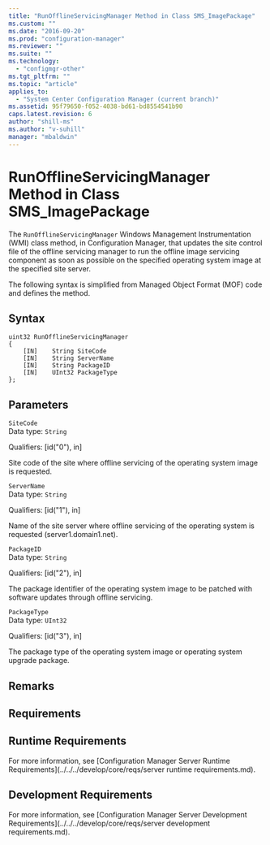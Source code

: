 ```yaml
---
title: "RunOfflineServicingManager Method in Class SMS_ImagePackage"
ms.custom: ""
ms.date: "2016-09-20"
ms.prod: "configuration-manager"
ms.reviewer: ""
ms.suite: ""
ms.technology: 
  - "configmgr-other"
ms.tgt_pltfrm: ""
ms.topic: "article"
applies_to: 
  - "System Center Configuration Manager (current branch)"
ms.assetid: 95f79650-f052-4038-bd61-bd8554541b90
caps.latest.revision: 6
author: "shill-ms"
ms.author: "v-suhill"
manager: "mbaldwin"
---
```

# RunOfflineServicingManager Method in Class SMS_ImagePackage
The `RunOfflineServicingManager` Windows Management Instrumentation (WMI) class method, in Configuration Manager, that updates the site control file of the offline servicing manager to run the offline image servicing component as soon as possible on the specified operating system image at the specified site server.  
  
 The following syntax is simplified from Managed Object Format (MOF) code and defines the method.  
  
## Syntax  
  
```  
uint32 RunOfflineServicingManager   
{  
    [IN]    String SiteCode  
    [IN]    String ServerName  
    [IN]    String PackageID  
    [IN]    UInt32 PackageType  
};  
```  
  
## Parameters  
 `SiteCode`  
 Data type: `String`  
  
 Qualifiers: [id("0"), in]  
  
 Site code of the site where offline servicing of the operating system image is requested.  
  
 `ServerName`  
 Data type: `String`  
  
 Qualifiers: [id("1"), in]  
  
 Name of the site server where offline servicing of the operating system is requested (server1.domain1.net).  
  
 `PackageID`  
 Data type: `String`  
  
 Qualifiers: [id("2"), in]  
  
 The package identifier of the operating system image to be patched with software updates through offline servicing.  
  
 `PackageType`  
 Data type: `UInt32`  
  
 Qualifiers: [id("3"), in]  
  
 The package type of the operating system image or operating system upgrade package.  
  
## Remarks  
  
## Requirements  
  
## Runtime Requirements  
 For more information, see [Configuration Manager Server Runtime Requirements](../../../develop/core/reqs/server runtime requirements.md).  
  
## Development Requirements  
 For more information, see [Configuration Manager Server Development Requirements](../../../develop/core/reqs/server development requirements.md).